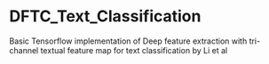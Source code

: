 # DFTC_Text_Classification
Basic Tensorflow implementation of Deep feature extraction with tri-channel textual feature map for text classification by Li et al 
